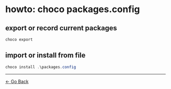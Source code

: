 # howto: choco packages.config

## export or record current packages

```powershell
choco export
```

## import or install from file

```powershell
choco install .\packages.config
```

---

[← Go Back](../../readme.md)

